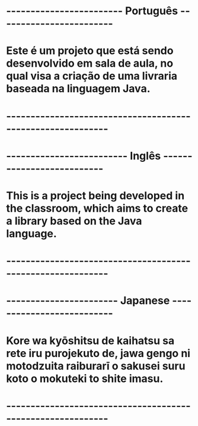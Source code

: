 # ------------------------ Português ------------------------ 
#
# Este é um projeto que está sendo desenvolvido em sala de aula, no qual visa a criação de uma livraria baseada na linguagem Java.
# 
# ----------------------------------------------------------- 
#
# ------------------------- Inglês -------------------------- 
#
# This is a project being developed in the classroom, which aims to create a library based on the Java language.
# 
# ----------------------------------------------------------- 
#
# ----------------------- Japanese -------------------------- 
#
# Kore wa kyōshitsu de kaihatsu sa rete iru purojekuto de, jawa gengo ni motodzuita raiburarī o sakusei suru koto o mokuteki to shite imasu.
#
# ----------------------------------------------------------- 
